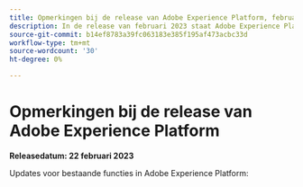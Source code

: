 ```yaml
---
title: Opmerkingen bij de release van Adobe Experience Platform, februari 2023
description: In de release van februari 2023 staat Adobe Experience Platform vermeld.
source-git-commit: b14ef8783a39fc063183e385f195af473acbc33d
workflow-type: tm+mt
source-wordcount: '30'
ht-degree: 0%

---
```


# Opmerkingen bij de release van Adobe Experience Platform

**Releasedatum: 22 februari 2023**

Updates voor bestaande functies in Adobe Experience Platform:

